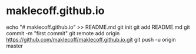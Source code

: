 # maklecoff.github.io
echo "# maklecoff.github.io" >> README.md
git init
git add README.md
git commit -m "first commit"
git remote add origin https://github.com/maklecoff/maklecoff.github.io.git
git push -u origin master
